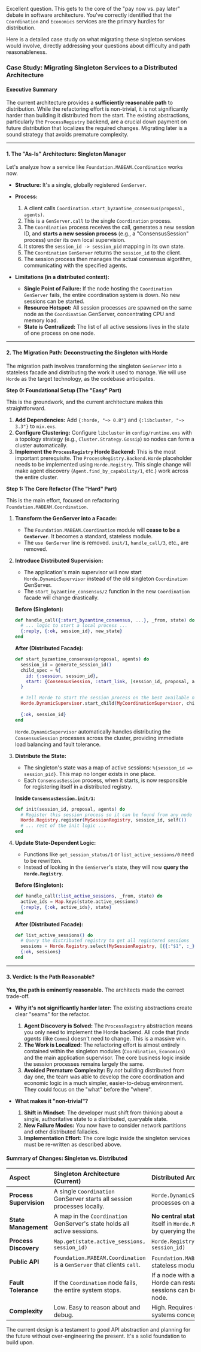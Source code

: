 Excellent question. This gets to the core of the "pay now vs. pay later" debate in software architecture. You've correctly identified that the `Coordination` and `Economics` services are the primary hurdles for distribution.

Here is a detailed case study on what migrating these singleton services would involve, directly addressing your questions about difficulty and path reasonableness.

### Case Study: Migrating Singleton Services to a Distributed Architecture

#### Executive Summary

The current architecture provides a **sufficiently reasonable path** to distribution. While the refactoring effort is non-trivial, it is not significantly harder than building it distributed from the start. The existing abstractions, particularly the `ProcessRegistry` backend, are a crucial down payment on future distribution that localizes the required changes. Migrating later is a sound strategy that avoids premature complexity.

---

#### 1. The "As-Is" Architecture: Singleton Manager

Let's analyze how a service like `Foundation.MABEAM.Coordination` works now.

*   **Structure:** It's a single, globally registered `GenServer`.
*   **Process:**
    1.  A client calls `Coordination.start_byzantine_consensus(proposal, agents)`.
    2.  This is a `GenServer.call` to the single `Coordination` process.
    3.  The `Coordination` process receives the call, generates a new session ID, and **starts a new session process** (e.g., a "ConsensusSession" process) under its own local supervision.
    4.  It stores the `session_id -> session_pid` mapping in its own state.
    5.  The `Coordination` `GenServer` returns the `session_id` to the client.
    6.  The session process then manages the actual consensus algorithm, communicating with the specified agents.

*   **Limitations (in a distributed context):**
    *   **Single Point of Failure:** If the node hosting the `Coordination` `GenServer` fails, the entire coordination system is down. No new sessions can be started.
    *   **Resource Hotspot:** All session processes are spawned on the same node as the `Coordination` GenServer, concentrating CPU and memory load.
    *   **State is Centralized:** The list of all active sessions lives in the state of one process on one node.

---

#### 2. The Migration Path: Deconstructing the Singleton with Horde

The migration path involves transforming the singleton `GenServer` into a stateless facade and distributing the work it used to manage. We will use `Horde` as the target technology, as the codebase anticipates.

**Step 0: Foundational Setup (The "Easy" Part)**

This is the groundwork, and the current architecture makes this straightforward.

1.  **Add Dependencies:** Add `{:horde, "~> 0.8"}` and `{:libcluster, "~> 3.3"}` to `mix.exs`.
2.  **Configure Clustering:** Configure `libcluster` in `config/runtime.exs` with a topology strategy (e.g., `Cluster.Strategy.Gossip`) so nodes can form a cluster automatically.
3.  **Implement the `ProcessRegistry` Horde Backend:** This is the most important prerequisite. The `ProcessRegistry.Backend.Horde` placeholder needs to be implemented using `Horde.Registry`. This single change will make agent discovery (`Agent.find_by_capability/1`, etc.) work across the entire cluster.

**Step 1: The Core Refactor (The "Hard" Part)**

This is the main effort, focused on refactoring `Foundation.MABEAM.Coordination`.

1.  **Transform the GenServer into a Facade:**
    *   The `Foundation.MABEAM.Coordination` module will **cease to be a `GenServer`**. It becomes a standard, stateless module.
    *   The `use GenServer` line is removed. `init/1`, `handle_call/3`, etc., are removed.

2.  **Introduce Distributed Supervision:**
    *   The application's main supervisor will now start `Horde.DynamicSupervisor` instead of the old singleton `Coordination` GenServer.
    *   The `start_byzantine_consensus/2` function in the new `Coordination` facade will change drastically.

    **Before (Singleton):**
    ```elixir
    def handle_call({:start_byzantine_consensus, ...}, _from, state) do
      # ... logic to start a local process ...
      {:reply, {:ok, session_id}, new_state}
    end
    ```

    **After (Distributed Facade):**
    ```elixir
    def start_byzantine_consensus(proposal, agents) do
      session_id = generate_session_id()
      child_spec = %{
        id: {:session, session_id},
        start: {ConsensusSession, :start_link, [session_id, proposal, agents]}
      }

      # Tell Horde to start the session process on the best available node
      Horde.DynamicSupervisor.start_child(MyCoordinationSupervisor, child_spec)
      
      {:ok, session_id}
    end
    ```
    `Horde.DynamicSupervisor` automatically handles distributing the `ConsensusSession` processes across the cluster, providing immediate load balancing and fault tolerance.

3.  **Distribute the State:**
    *   The singleton's state was a map of active sessions: `%{session_id => session_pid}`. This map no longer exists in one place.
    *   Each `ConsensusSession` process, when it starts, is now responsible for registering itself in a distributed registry.

    **Inside `ConsensusSession.init/1`:**
    ```elixir
    def init(session_id, proposal, agents) do
      # Register this session process so it can be found from any node
      Horde.Registry.register(MySessionRegistry, session_id, self())
      # ... rest of the init logic ...
    end
    ```

4.  **Update State-Dependent Logic:**
    *   Functions like `get_session_status/1` or `list_active_sessions/0` need to be rewritten.
    *   Instead of looking in the `GenServer`'s state, they will now **query the `Horde.Registry`**.

    **Before (Singleton):**
    ```elixir
    def handle_call(:list_active_sessions, _from, state) do
      active_ids = Map.keys(state.active_sessions)
      {:reply, {:ok, active_ids}, state}
    end
    ```

    **After (Distributed Facade):**
    ```elixir
    def list_active_sessions() do
      # Query the distributed registry to get all registered sessions
      sessions = Horde.Registry.select(MySessionRegistry, [{{:"$1", :_}, [], [:"$1"]}])
      {:ok, sessions}
    end
    ```

---

#### 3. Verdict: Is the Path Reasonable?

**Yes, the path is eminently reasonable.** The architects made the correct trade-off.

*   **Why it's not significantly harder later:** The existing abstractions create clear "seams" for the refactor.
    1.  **Agent Discovery is Solved:** The `ProcessRegistry` abstraction means you only need to implement the Horde backend. All code that *finds agents* (like `Comms`) doesn't need to change. This is a massive win.
    2.  **The Work is Localized:** The refactoring effort is almost entirely contained within the singleton modules (`Coordination`, `Economics`) and the main application supervisor. The core business logic inside the session processes remains largely the same.
    3.  **Avoided Premature Complexity:** By *not* building distributed from day one, the team was able to develop the core coordination and economic logic in a much simpler, easier-to-debug environment. They could focus on the "what" before the "where".

*   **What makes it "non-trivial"?**
    1.  **Shift in Mindset:** The developer must shift from thinking about a single, authoritative state to a distributed, queryable state.
    2.  **New Failure Modes:** You now have to consider network partitions and other distributed fallacies.
    3.  **Implementation Effort:** The core logic inside the singleton services must be re-written as described above.

#### Summary of Changes: Singleton vs. Distributed

| Aspect | Singleton Architecture (Current) | Distributed Architecture (Future) |
| :--- | :--- | :--- |
| **Process Supervision** | A single `Coordination` GenServer starts all session processes locally. | `Horde.DynamicSupervisor` starts session processes on any node in the cluster. |
| **State Management** | A map in the `Coordination` GenServer's state holds all active sessions. | **No central state.** Each session registers itself in `Horde.Registry`. State is discovered by querying the registry. |
| **Process Discovery** | `Map.get(state.active_sessions, session_id)` | `Horde.Registry.lookup(MySessionRegistry, session_id)` |
| **Public API** | `Foundation.MABEAM.Coordination` is a `GenServer` that clients `call`. | `Foundation.MABEAM.Coordination` is a stateless module (facade) that clients call. |
| **Fault Tolerance** | If the `Coordination` node fails, the entire system stops. | If a node with a session process fails, Horde can restart it on another node. New sessions can be started on any healthy node. |
| **Complexity** | Low. Easy to reason about and debug. | High. Requires understanding distributed systems concepts. |

The current design is a testament to good API abstraction and planning for the future without over-engineering the present. It's a solid foundation to build upon.
